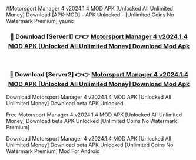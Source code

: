 #Motorsport Manager 4 v2024.1.4 MOD APK [Unlocked All Unlimited Money] Download [APK-MOD] - APK Unlocked - [Unlimited Coins No Watermark Premium] yaunc



<div align="center">

<h3>🔴 Download [Server1] 👉👉 <a href="https://momento.my/?title=Motorsport_Manager_4_v2024.1.4_MOD_APK_[Unlocked_All_Unlimited_Money]_Download">Motorsport Manager 4 v2024.1.4 MOD APK [Unlocked All Unlimited Money] Download Mod Apk</a></h3><br>

<h3>🔴 Download [Server2] 👉👉 <a href="https://momento.my/?title=Motorsport_Manager_4_v2024.1.4_MOD_APK_[Unlocked_All_Unlimited_Money]_Download">Motorsport Manager 4 v2024.1.4 MOD APK [Unlocked All Unlimited Money] Download Mod Apk</a></h3>
</div>



Download Motorsport Manager 4 v2024.1.4 MOD APK [Unlocked All Unlimited Money] Download beta APK Unlocked

Free Motorsport Manager 4 v2024.1.4 MOD APK [Unlocked All Unlimited Money] Download beta APK Unlocked [Unlimited Coins No Watermark Premium]

Download Motorsport Manager 4 v2024.1.4 MOD APK [Unlocked All Unlimited Money] Download beta APK Unlocked [Unlimited Coins No Watermark Premium] Mod For Android
